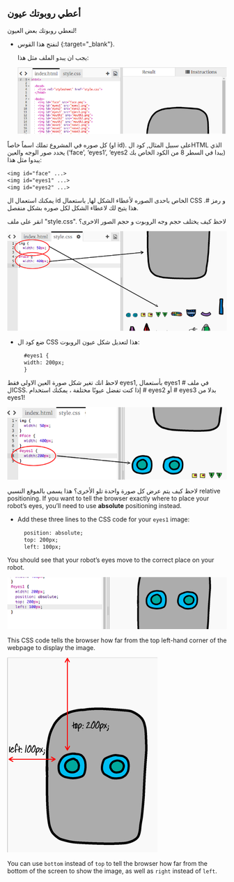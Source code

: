 ## أعطي روبوتك عيون

لنعطي روبوتك بعض العيون!

+ لنفتح هذا القوس {:target="_blank"}.
    
    يجب ان يبدو الملف مثل هذا:
    
    ![لقطة الشاشة](images/robot-starter.png)

كل صوره في المشروع تملك اسماً خاصاً (او id). على سبيل المثال, كود الHTML الذي يحدد صور الوجه والعين (‘face’, ‘eyes1’, ‘eyes2 يبدا في السطر 8 من الكود الخاص بك) يبدوا مثل هذا:

    <img id="face" ...>
    <img id="eyes1" ...>
    <img id="eyes2" ...>
    

يمكنك استعمال ال id الخاص باحدى الصوره لأعطاء الشكل لها, باستعمال CSS و رمز #. هذا يتيح لك لاعطاء الشكل لكل صوره بشكل منفصل.

انقر على ملف "style.css". لاحظ كيف يختلف حجم وجه الروبوت و حجم الصور الاخرى؟

![لقطة الشاشة](images/robot-id.png)

+ ضع كود ال CSS هذا لتعديل شكل عيون الروبوت:
    
        #eyes1 {
        width: 200px;
        }
        

لاحظ انك تغير شكل صورة العين الاولى فقط eyes1, بأستعمال eyes1 # في ملف الCSS. إذا كنت تفضل عيونًا مختلفة ، يمكنك استخدام # eyes2 أو # eyes3 بدلا من eyes1!

![لقطة الشاشة](images/robot-eyes-width.png)

لاحظ كيف يتم عرض كل صورة واحدة تلو الأخرى؟ هذا يسمى بالموقع النسبي relative positioning. If you want to tell the browser exactly where to place your robot’s eyes, you’ll need to use **absolute** positioning instead.

+ Add these three lines to the CSS code for your `eyes1` image:
    
        position: absolute;
        top: 200px;
        left: 100px;
        

You should see that your robot’s eyes move to the correct place on your robot.

![لقطة الشاشة](images/robot-eyes-position.png)

This CSS code tells the browser how far from the top left-hand corner of the webpage to display the image.

![لقطة الشاشة](images/robot-eyes-position2.png)

You can use `bottom` instead of `top` to tell the browser how far from the bottom of the screen to show the image, as well as `right` instead of `left`.